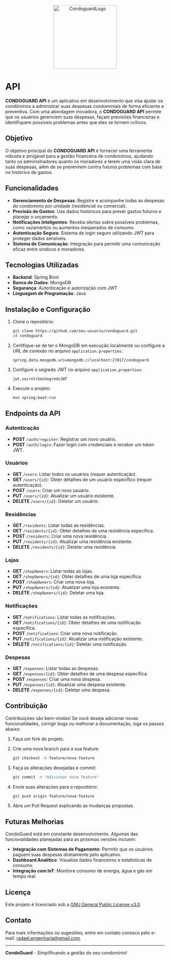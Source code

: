 <div style="text-align: center;">
    <img src="../assets/condoguard-logo.png" alt="CondoguardLogo"  height="200">
</div>


# API

**CONDOGUARD API** é um aplicativo em desenvolvimento que visa ajudar os condôminos a administrar suas despesas condominiais de forma eficiente e preventiva. Com uma abordagem inovadora, o **CONDOGUARD API** permite que os usuários gerenciem suas despesas, façam previsões financeiras e identifiquem possíveis problemas antes que eles se tornem críticos.

## Objetivo

O objetivo principal do **CONDOGUARD API** é fornecer uma ferramenta robusta e amigável para a gestão financeira de condomínios, ajudando tanto os administradores quanto os moradores a terem uma visão clara de suas despesas, além de se prevenirem contra futuros problemas com base no histórico de gastos.

## Funcionalidades

- **Gerenciamento de Despesas**: Registre e acompanhe todas as despesas do condomínio por unidade (residencial ou comercial).
- **Previsão de Gastos**: Use dados históricos para prever gastos futuros e planejar o orçamento.
- **Notificações Inteligentes**: Receba alertas sobre possíveis problemas, como vazamentos ou aumentos inesperados de consumo.
- **Autenticação Segura**: Sistema de login seguro utilizando JWT para proteger dados sensíveis.
- **Sistema de Comunicação**: Integração para permitir uma comunicação eficaz entre síndicos e moradores.
  
## Tecnologias Utilizadas

- **Backend**: Spring Boot
- **Banco de Dados**: MongoDB
- **Segurança**: Autenticação e autorização com JWT
- **Linguagem de Programação**: Java

## Instalação e Configuração

1. Clone o repositório:

    ```bash
    git clone https://github.com/seu-usuario/condoguard.git
    cd condoguard
    ```

2. Certifique-se de ter o MongoDB em execução localmente ou configure a URL de conexão no arquivo `application.properties`:

    ```properties
    spring.data.mongodb.uri=mongodb://localhost:27017/condoguard
    ```

3. Configure o segredo JWT no arquivo `application.properties`:

    ```properties
    jwt.secret=SeuSegredoJWT
    ```

4. Execute o projeto:

    ```bash
    mvn spring-boot:run
    ```

## Endpoints da API

### Autenticação

- **POST** `/auth/register`: Registrar um novo usuário.
- **POST** `/auth/login`: Fazer login com credenciais e receber um token JWT.

### Usuários

- **GET** `/users`: Listar todos os usuários (requer autenticação).
- **GET** `/users/{id}`: Obter detalhes de um usuário específico (requer autenticação).
- **POST** `/users`: Criar um novo usuário.
- **PUT** `/users/{id}`: Atualizar um usuário existente.
- **DELETE** `/users/{id}`: Deletar um usuário.

### Residências

- **GET** `/residents`: Listar todas as residências.
- **GET** `/residents/{id}`: Obter detalhes de uma residência específica.
- **POST** `/residents`: Criar uma nova residência.
- **PUT** `/residents/{id}`: Atualizar uma residência existente.
- **DELETE** `/residents/{id}`: Deletar uma residência.

### Lojas

- **GET** `/shopOwners`: Listar todas as lojas.
- **GET** `/shopOwners/{id}`: Obter detalhes de uma loja específica.
- **POST** `/shopOwners`: Criar uma nova loja.
- **PUT** `/shopOwners/{id}`: Atualizar uma loja existente.
- **DELETE** `/shopOwners/{id}`: Deletar uma loja.

### Notificações

- **GET** `/notifications`: Listar todas as notificações.
- **GET** `/notifications/{id}`: Obter detalhes de uma notificação específica.
- **POST** `/notifications`: Criar uma nova notificação.
- **PUT** `/notifications/{id}`: Atualizar uma notificação existente.
- **DELETE** `/notifications/{id}`: Deletar uma notificação.

### Despesas

- **GET** `/expenses`: Listar todas as despesas.
- **GET** `/expenses/{id}`: Obter detalhes de uma despesa específica.
- **POST** `/expenses`: Criar uma nova despesa.
- **PUT** `/expenses/{id}`: Atualizar uma despesa existente.
- **DELETE** `/expenses/{id}`: Deletar uma despesa.

## Contribuição

Contribuições são bem-vindas! Se você deseja adicionar novas funcionalidades, corrigir bugs ou melhorar a documentação, siga os passos abaixo:

1. Faça um fork do projeto.
2. Crie uma nova branch para a sua feature:

    ```bash
    git checkout -b feature/nova-feature
    ```

3. Faça as alterações desejadas e commit:

    ```bash
    git commit -m "Adicionar nova feature"
    ```

4. Envie suas alterações para o repositório:

    ```bash
    git push origin feature/nova-feature
    ```

5. Abra um Pull Request explicando as mudanças propostas.

## Futuras Melhorias

CondoGuard está em constante desenvolvimento. Algumas das funcionalidades planejadas para as próximas versões incluem:

- **Integração com Sistemas de Pagamento**: Permitir que os usuários paguem suas despesas diretamente pelo aplicativo.
- **Dashboard Analítico**: Visualize dados financeiros e estatísticas de consumo.
- **Integração com IoT**: Monitore consumo de energia, água e gás em tempo real.

## Licença

Este projeto é licenciado sob a [GNU General Public License v3.0](LICENSE).

## Contato

Para mais informações ou sugestões, entre em contato conosco pelo e-mail: [radael.engenharia@gmail.com](mailto:seu-email@exemplo.com).

---

**CondoGuard** - Simplificando a gestão do seu condomínio!
